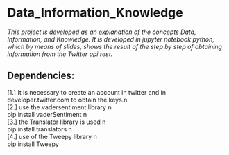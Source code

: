 # Data_Information_Knowledge

*This project is developed as an explanation of the concepts Data, Information, and Knowledge. It is developed in jupyter notebook python, which by means of slides, shows the result of the step by step of obtaining information from the Twitter api rest.*

## Dependencies:
[1.] It is necessary to create an account in twitter and in developer.twitter.com to obtain the keys.n\
[2.] use the vadersentiment library n\
pip install vaderSentiment n\
[3.] the Translator library is used n\
pip install translators n\
[4.] use of the Tweepy library n\
pip install Tweepy
